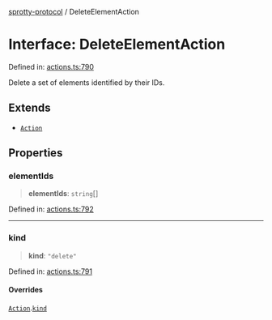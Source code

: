 
[sprotty-protocol](../globals) / DeleteElementAction

# Interface: DeleteElementAction

Defined in: [actions.ts:790](https://github.com/eclipse-sprotty/sprotty/blob/f9b2433481cc27a1ac0c92d525a92039ae7f6c76/packages/sprotty-protocol/src/actions.ts#L790)

Delete a set of elements identified by their IDs.

## Extends

- [`Action`](../Interface.Action)

## Properties

### elementIds

> **elementIds**: `string`[]

Defined in: [actions.ts:792](https://github.com/eclipse-sprotty/sprotty/blob/f9b2433481cc27a1ac0c92d525a92039ae7f6c76/packages/sprotty-protocol/src/actions.ts#L792)

***

### kind

> **kind**: `"delete"`

Defined in: [actions.ts:791](https://github.com/eclipse-sprotty/sprotty/blob/f9b2433481cc27a1ac0c92d525a92039ae7f6c76/packages/sprotty-protocol/src/actions.ts#L791)

#### Overrides

[`Action`](../Interface.Action).[`kind`](../Interface.Action.md#kind)
